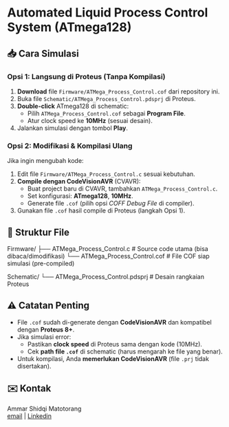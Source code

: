 # Automated Liquid Process Control System (ATmega128)

## 📥 Cara Simulasi
### Opsi 1: Langsung di Proteus (Tanpa Kompilasi)
1. **Download** file `Firmware/ATMega_Process_Control.cof` dari repository ini.
2. Buka file `Schematic/ATMega_Process_Control.pdsprj` di Proteus.
3. **Double-click** ATmega128 di schematic:
   - Pilih `ATMega_Process_Control.cof` sebagai **Program File**.
   - Atur clock speed ke **10MHz** (sesuai desain).
4. Jalankan simulasi dengan tombol **Play**.

### Opsi 2: Modifikasi & Kompilasi Ulang
Jika ingin mengubah kode:
1. Edit file `Firmware/ATMega_Process_Control.c` sesuai kebutuhan.
2. **Compile dengan CodeVisionAVR** (CVAVR):
   - Buat project baru di CVAVR, tambahkan `ATMega_Process_Control.c`.
   - Set konfigurasi: **ATmega128**, **10MHz**.
   - Generate file `.cof` (pilih opsi *COFF Debug File* di compiler).
3. Gunakan file `.cof` hasil compile di Proteus (langkah Opsi 1).

## 📂 Struktur File
Firmware/
├── ATMega_Process_Control.c # Source code utama (bisa dibaca/dimodifikasi)
└── ATMega_Process_Control.cof # File COF siap simulasi (pre-compiled)

Schematic/
└── ATMega_Process_Control.pdsprj # Desain rangkaian Proteus

## ⚠️ Catatan Penting
- File `.cof` sudah di-generate dengan **CodeVisionAVR** dan kompatibel dengan **Proteus 8+**.
- Jika simulasi error:
  - Pastikan **clock speed** di Proteus sama dengan kode (10MHz).
  - Cek **path file `.cof`** di schematic (harus mengarah ke file yang benar).
- Untuk kompilasi, Anda **memerlukan CodeVisionAVR** (file `.prj` tidak disertakan).

## ✉️ Kontak
Ammar Shidqi Matotorang  
[email](ammarshidqi46@gmail.com) | [Linkedin](https://www.linkedin.com/in/ammar-shidqi-mattotorang-3bb152173/)
